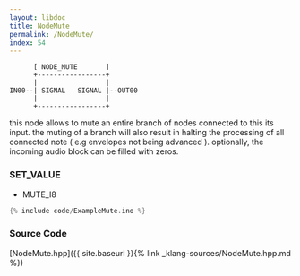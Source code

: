 ```yaml
---
layout: libdoc
title: NodeMute
permalink: /NodeMute/
index: 54
---
```


          [ NODE_MUTE       ]       
          +-----------------+       
          |                 |       
    IN00--| SIGNAL   SIGNAL |--OUT00
          |                 |       
          +-----------------+       

this node allows to mute an entire branch of nodes connected to this its input. the muting of a branch will also result in halting the processing of all connected note ( e.g envelopes not being advanced ). optionally, the incoming audio block can be filled with zeros.

### SET_VALUE

- MUTE_I8


```c
{% include code/ExampleMute.ino %}
```

### Source Code

[NodeMute.hpp]({{ site.baseurl }}{% link _klang-sources/NodeMute.hpp.md %})

